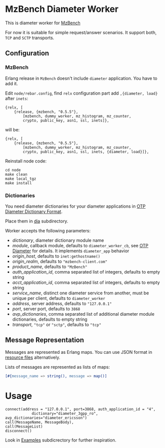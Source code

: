 # MzBench Diameter Worker #

This is diameter worker for [MzBench](https://github.com/satori-com/mzbench)

For now it is suitable for simple request/answer scenarios. 
It support both, `TCP` and `SCTP` transports.

## Configuration

### MzBench

Erlang release in `MzBench` doesn't include `diameter` application. You have to add it.

Edit `node/rebar.config`, find `relx` configuration part add
`,{diameter, load}` after `inets`:

```
{relx, [
    {release, {mzbench, "0.5.5"},
        [mzbench, dummy_worker, mz_histogram, mz_counter,
        crypto, public_key, asn1, ssl, inets]},

```

will be:

```
{relx, [
    {release, {mzbench, "0.5.5"},
        [mzbench, dummy_worker, mz_histogram, mz_counter,
        crypto, public_key, asn1, ssl, inets, {diameter, load}]},

```

Reinstall node code:

```
cd node
make clean
make local_tgz
make install
```

### Dictionaries

You need diameter dictionaries for your diameter applications
in [OTP Diameter Dictionary Format](http://erlang.org/doc/man/diameter_dict.html).

Place them in [dia](dia) subdirectory.

Worker accepts the following parameters:

  * *dictionary*, diameter dictionary module name
  * *module*, callback module, defaults to `diameter_worker_cb`, see [OTP Diameter](http://erlang.org/doc/man/diameter.html) for details. It implements `diameter_app` behavior 
  * *origin_host*, defaults to `inet:gethostname()`
  * *origin_realm*, defaults to `"mzbench-client.com"` 
  * *product_name*, defaults to `"MzBench"`
  * *auth_application_id*, comma separated list of integers, defaults to empty string
  * *acct_application_id*, comma separated list of integers, defaults to empty string
  * *service_name*, distinct one diameter service from another, must be unique per client, defaults to `diameter_worker`
  * *address*, server address, defaults to `"127.0.0.1"`
  * *port*, server port, defaults to `3868`
  * *avp_dictionaries*, comma separated list of additional diameter module dictionaries, defaults to empty string
  * *transport*, `"tcp"` or `"sctp"`, defaults to `"tcp"`

## Message Representation

Messages are represented as Erlang maps. You can use JSON format in
[resource files](https://satori-com.github.io/mzbench/scenarios/spec/#resource-files)
alternatively.

Lists of messages are represented as lists of maps:

``` erlang
[#{message_name => string(), message => map()]
```

# Usage

```
connect(address = "127.0.0.1", port=3868, auth_application_id = "4",
            dictionary="diameter_3gpp_ro", avp_dictionaries="diameter_ericsson")
call(MessageName, MessageBody),
call(MessageList)
disconnect()
```

Look in [Examples](./examples) subdicrectory for further inspiration.
